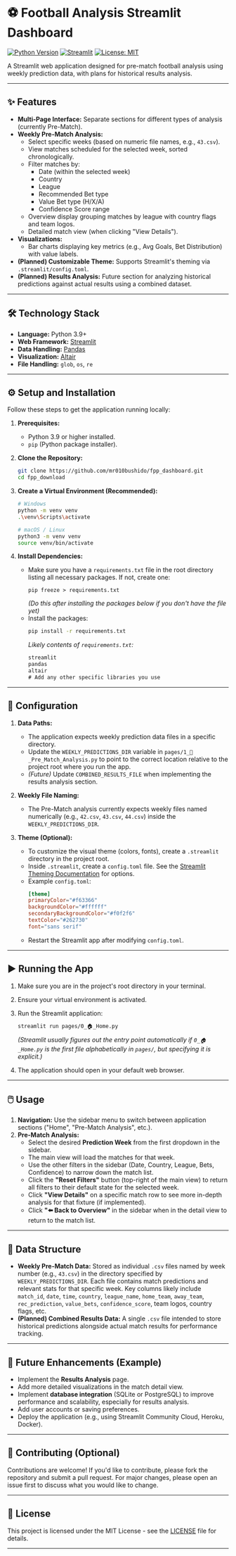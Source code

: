 # ⚽ Football Analysis Streamlit Dashboard

[![Python Version](https://img.shields.io/badge/python-3.9%2B-blue.svg)](https://www.python.org/)
[![Streamlit](https://img.shields.io/badge/Streamlit-1.25%2B-red.svg)](https://streamlit.io)
[![License: MIT](https://img.shields.io/badge/License-MIT-yellow.svg)](https://opensource.org/licenses/MIT) <!-- Choose your license -->

A Streamlit web application designed for pre-match football analysis using weekly prediction data, with plans for historical results analysis.

<!-- Optional: Add a nice screenshot or GIF here! -->
<!-- ![App Screenshot](link/to/your/screenshot.png) -->

---

## ✨ Features

*   **Multi-Page Interface:** Separate sections for different types of analysis (currently Pre-Match).
*   **Weekly Pre-Match Analysis:**
    *   Select specific weeks (based on numeric file names, e.g., `43.csv`).
    *   View matches scheduled for the selected week, sorted chronologically.
    *   Filter matches by:
        *   Date (within the selected week)
        *   Country
        *   League
        *   Recommended Bet type
        *   Value Bet type (H/X/A)
        *   Confidence Score range
    *   Overview display grouping matches by league with country flags and team logos.
    *   Detailed match view (when clicking "View Details").
*   **Visualizations:**
    *   Bar charts displaying key metrics (e.g., Avg Goals, Bet Distribution) with value labels.
*   **(Planned) Customizable Theme:** Supports Streamlit's theming via `.streamlit/config.toml`.
*   **(Planned) Results Analysis:** Future section for analyzing historical predictions against actual results using a combined dataset.

---

## 🛠️ Technology Stack

*   **Language:** Python 3.9+
*   **Web Framework:** [Streamlit](https://streamlit.io/)
*   **Data Handling:** [Pandas](https://pandas.pydata.org/)
*   **Visualization:** [Altair](https://altair-viz.github.io/)
*   **File Handling:** `glob`, `os`, `re`

---

## ⚙️ Setup and Installation

Follow these steps to get the application running locally:

1.  **Prerequisites:**
    *   Python 3.9 or higher installed.
    *   `pip` (Python package installer).

2.  **Clone the Repository:**
    ```bash
    git clone https://github.com/mr010bushido/fpp_dashboard.git
    cd fpp_download
    ```

3.  **Create a Virtual Environment (Recommended):**
    ```bash
    # Windows
    python -m venv venv
    .\venv\Scripts\activate

    # macOS / Linux
    python3 -m venv venv
    source venv/bin/activate
    ```

4.  **Install Dependencies:**
    *   Make sure you have a `requirements.txt` file in the root directory listing all necessary packages. If not, create one:
        ```
        pip freeze > requirements.txt
        ```
        *(Do this after installing the packages below if you don't have the file yet)*
    *   Install the packages:
        ```bash
        pip install -r requirements.txt
        ```
        *Likely contents of `requirements.txt`:*
        ```txt
        streamlit
        pandas
        altair
        # Add any other specific libraries you use
        ```

---

## 🔧 Configuration

1.  **Data Paths:**
    *   The application expects weekly prediction data files in a specific directory.
    *   Update the `WEEKLY_PREDICTIONS_DIR` variable in `pages/1_📅_Pre_Match_Analysis.py` to point to the correct location relative to the project root where you run the app.
    *   *(Future)* Update `COMBINED_RESULTS_FILE` when implementing the results analysis section.

2.  **Weekly File Naming:**
    *   The Pre-Match analysis currently expects weekly files named numerically (e.g., `42.csv`, `43.csv`, `44.csv`) inside the `WEEKLY_PREDICTIONS_DIR`.

3.  **Theme (Optional):**
    *   To customize the visual theme (colors, fonts), create a `.streamlit` directory in the project root.
    *   Inside `.streamlit`, create a `config.toml` file. See the [Streamlit Theming Documentation](https://docs.streamlit.io/library/advanced-features/theming) for options.
    *   Example `config.toml`:
        ```toml
        [theme]
        primaryColor="#f63366"
        backgroundColor="#ffffff"
        secondaryBackgroundColor="#f0f2f6"
        textColor="#262730"
        font="sans serif"
        ```
    *   Restart the Streamlit app after modifying `config.toml`.

---

## ▶️ Running the App

1.  Make sure you are in the project's root directory in your terminal.
2.  Ensure your virtual environment is activated.
3.  Run the Streamlit application:
    ```bash
    streamlit run pages/0_🏠_Home.py
    ```
    *(Streamlit usually figures out the entry point automatically if `0_🏠_Home.py` is the first file alphabetically in `pages/`, but specifying it is explicit.)*

4.  The application should open in your default web browser.

---

## 🖱️ Usage

1.  **Navigation:** Use the sidebar menu to switch between application sections ("Home", "Pre-Match Analysis", etc.).
2.  **Pre-Match Analysis:**
    *   Select the desired **Prediction Week** from the first dropdown in the sidebar.
    *   The main view will load the matches for that week.
    *   Use the other filters in the sidebar (Date, Country, League, Bets, Confidence) to narrow down the match list.
    *   Click the **"Reset Filters"** button (top-right of the main view) to return all filters to their default state for the selected week.
    *   Click **"View Details"** on a specific match row to see more in-depth analysis for that fixture (if implemented).
    *   Click **"⬅️ Back to Overview"** in the sidebar when in the detail view to return to the match list.

---

## 💾 Data Structure

*   **Weekly Pre-Match Data:** Stored as individual `.csv` files named by week number (e.g., `43.csv`) in the directory specified by `WEEKLY_PREDICTIONS_DIR`. Each file contains match predictions and relevant stats for that specific week. Key columns likely include `match_id`, `date`, `time`, `country`, `league_name`, `home_team`, `away_team`, `rec_prediction`, `value_bets`, `confidence_score`, team logos, country flags, etc.
*   **(Planned) Combined Results Data:** A single `.csv` file intended to store historical predictions alongside actual match results for performance tracking.

---

## 🚀 Future Enhancements (Example)

*   Implement the **Results Analysis** page.
*   Add more detailed visualizations in the match detail view.
*   Implement **database integration** (SQLite or PostgreSQL) to improve performance and scalability, especially for results analysis.
*   Add user accounts or saving preferences.
*   Deploy the application (e.g., using Streamlit Community Cloud, Heroku, Docker).

---

## 🤝 Contributing (Optional)

Contributions are welcome! If you'd like to contribute, please fork the repository and submit a pull request. For major changes, please open an issue first to discuss what you would like to change.

---

## 📜 License

This project is licensed under the MIT License - see the [LICENSE](LICENSE) file for details. 

---
